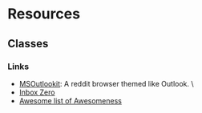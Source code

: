 # Resources

## Classes

### Links
- [MSOutlookit](https://pcottle.github.io/MSOutlookit/): A reddit browser themed like Outlook. \
- [Inbox Zero](https://flow-e.com/inbox-zero/)
- [Awesome list of Awesomeness](https://github.com/bayandin/awesome-awesomeness)